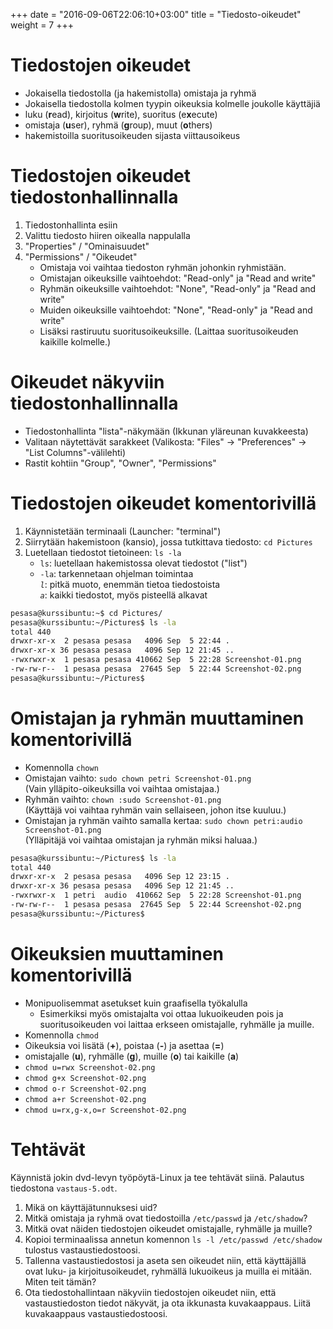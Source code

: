 +++
date = "2016-09-06T22:06:10+03:00"
title = "Tiedosto-oikeudet"
weight = 7
+++

Tiedostojen oikeudet
==================

* Jokaisella tiedostolla (ja hakemistolla) omistaja ja ryhmä
* Jokaisella tiedostolla kolmen tyypin oikeuksia kolmelle joukolle käyttäjiä
* luku (**r**ead), kirjoitus (**w**rite), suoritus (e**x**ecute)
* omistaja (**u**ser), ryhmä (**g**roup), muut (**o**thers)
* hakemistoilla suoritusoikeuden sijasta viittausoikeus




Tiedostojen oikeudet tiedostonhallinnalla
=========================================

1. Tiedostonhallinta esiin
2. Valittu tiedosto hiiren oikealla nappulalla
3. "Properties" / "Ominaisuudet"
4. "Permissions" / "Oikeudet"
    - Omistaja voi vaihtaa tiedoston ryhmän johonkin ryhmistään.
    - Omistajan oikeuksille vaihtoehdot: "Read-only" ja "Read and write"
    - Ryhmän oikeuksille vaihtoehdot: "None", "Read-only" ja "Read and write"
    - Muiden oikeuksille vaihtoehdot: "None", "Read-only" ja "Read and write"
    - Lisäksi rastiruutu suoritusoikeuksille. (Laittaa suoritusoikeuden kaikille kolmelle.)




Oikeudet näkyviin tiedostonhallinnalla
=========================================

* Tiedostonhallinta "lista"-näkymään (Ikkunan yläreunan kuvakkeesta)
* Valitaan näytettävät sarakkeet (Valikosta: "Files" -> "Preferences" -> "List Columns"-välilehti)
* Rastit kohtiin "Group", "Owner", "Permissions"





Tiedostojen oikeudet komentorivillä
=========================================

1. Käynnistetään terminaali (Launcher: "terminal")
2. Siirrytään hakemistoon (kansio), jossa tutkittava tiedosto: `cd Pictures`
3. Luetellaan tiedostot tietoineen: `ls -la`
    - `ls`: luetellaan hakemistossa olevat tiedostot ("list")
    - `-la`: tarkennetaan ohjelman toimintaa <br>
        *`l`*: pitkä muoto, enemmän tietoa tiedostoista <br>
        *`a`*: kaikki tiedostot, myös pisteellä alkavat

```bash
pesasa@kurssibuntu:~$ cd Pictures/
pesasa@kurssibuntu:~/Pictures$ ls -la
total 440
drwxr-xr-x  2 pesasa pesasa   4096 Sep  5 22:44 .
drwxr-xr-x 36 pesasa pesasa   4096 Sep 12 21:45 ..
-rwxrwxr-x  1 pesasa pesasa 410662 Sep  5 22:28 Screenshot-01.png
-rw-rw-r--  1 pesasa pesasa  27645 Sep  5 22:44 Screenshot-02.png
pesasa@kurssibuntu:~/Pictures$
```




Omistajan ja ryhmän muuttaminen komentorivillä
=========================================

* Komennolla `chown`
* Omistajan vaihto: `sudo chown petri Screenshot-01.png`<br>
    (Vain ylläpito-oikeuksilla voi vaihtaa omistajaa.)
* Ryhmän vaihto: `chown :sudo Screenshot-01.png`<br>
    (Käyttäjä voi vaihtaa ryhmän vain sellaiseen, johon itse kuuluu.)
* Omistajan ja ryhmän vaihto samalla kertaa: `sudo chown petri:audio Screenshot-01.png`<br>
    (Ylläpitäjä voi vaihtaa omistajan ja ryhmän miksi haluaa.)

```bash
pesasa@kurssibuntu:~/Pictures$ ls -la
total 440
drwxr-xr-x  2 pesasa pesasa   4096 Sep 12 23:15 .
drwxr-xr-x 36 pesasa pesasa   4096 Sep 12 21:45 ..
-rwxrwxr-x  1 petri  audio  410662 Sep  5 22:28 Screenshot-01.png
-rw-rw-r--  1 pesasa pesasa  27645 Sep  5 22:44 Screenshot-02.png
pesasa@kurssibuntu:~/Pictures$
```




Oikeuksien muuttaminen komentorivillä
=========================================

* Monipuolisemmat asetukset kuin graafisella työkalulla
    * Esimerkiksi myös omistajalta voi ottaa lukuoikeuden pois ja suoritusoikeuden voi
      laittaa erkseen omistajalle, ryhmälle ja muille.
* Komennolla `chmod`
* Oikeuksia voi lisätä (**+**), poistaa (**-**) ja asettaa (**=**)
* omistajalle (**u**), ryhmälle (**g**), muille (**o**) tai kaikille (**a**)
* `chmod u=rwx Screenshot-02.png`
* `chmod g+x Screenshot-02.png`
* `chmod o-r Screenshot-02.png`
* `chmod a+r Screenshot-02.png`
* `chmod u=rx,g-x,o=r Screenshot-02.png`




Tehtävät
=========================================

Käynnistä jokin dvd-levyn työpöytä-Linux ja tee tehtävät siinä.
Palautus tiedostona `vastaus-5.odt`.

1. Mikä on käyttäjätunnuksesi uid?
2. Mitkä omistaja ja ryhmä ovat tiedostoilla `/etc/passwd` ja `/etc/shadow`?
3. Mitkä ovat näiden tiedostojen oikeudet omistajalle, ryhmälle ja muille?
4. Kopioi terminaalissa annetun komennon `ls -l /etc/passwd /etc/shadow` tulostus vastaustiedostoosi.
5. Tallenna vastaustiedostosi ja aseta sen oikeudet niin, että käyttäjällä ovat luku- ja kirjoitusoikeudet,
   ryhmällä lukuoikeus ja muilla ei mitään. Miten teit tämän?
6. Ota tiedostohallintaan näkyviin tiedostojen oikeudet niin, että vastaustiedoston tiedot näkyvät,
   ja ota ikkunasta kuvakaappaus. Liitä kuvakaappaus vastaustiedostoosi.
